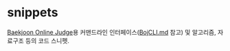 # snippets

[Baekjoon Online Judge]용 커맨드라인 인터페이스([BojCLI.md] 참고) 및 알고리즘, 자료구조 등의 코드 스니펫.

[bojcli.md]: https://github.com/lens0021/practice/blob/master0/BojCLI.md
[baekjoon online judge]: https://www.acmicpc.net/
